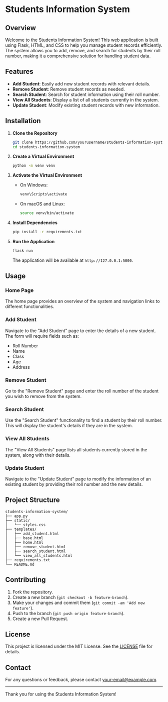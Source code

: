 # Students Information System

## Overview

Welcome to the Students Information System! This web application is built using Flask, HTML, and CSS to help you manage student records efficiently. The system allows you to add, remove, and search for students by their roll number, making it a comprehensive solution for handling student data.

## Features

- **Add Student**: Easily add new student records with relevant details.
- **Remove Student**: Remove student records as needed.
- **Search Student**: Search for student information using their roll number.
- **View All Students**: Display a list of all students currently in the system.
- **Update Student**: Modify existing student records with new information.

## Installation

1. **Clone the Repository**
   ```bash
   git clone https://github.com/yourusername/students-information-system.git
   cd students-information-system
   ```

2. **Create a Virtual Environment**
   ```bash
   python -m venv venv
   ```

3. **Activate the Virtual Environment**
   - On Windows:
     ```bash
     venv\Scripts\activate
     ```
   - On macOS and Linux:
     ```bash
     source venv/bin/activate
     ```

4. **Install Dependencies**
   ```bash
   pip install -r requirements.txt
   ```

5. **Run the Application**
   ```bash
   flask run
   ```

   The application will be available at `http://127.0.0.1:5000`.

## Usage

### Home Page

The home page provides an overview of the system and navigation links to different functionalities.

### Add Student

Navigate to the "Add Student" page to enter the details of a new student. The form will require fields such as:
- Roll Number
- Name
- Class
- Age
- Address

### Remove Student

Go to the "Remove Student" page and enter the roll number of the student you wish to remove from the system.

### Search Student

Use the "Search Student" functionality to find a student by their roll number. This will display the student's details if they are in the system.

### View All Students

The "View All Students" page lists all students currently stored in the system, along with their details.

### Update Student

Navigate to the "Update Student" page to modify the information of an existing student by providing their roll number and the new details.

## Project Structure

```
students-information-system/
├── app.py
├── static/
│   └── styles.css
├── templates/
│   ├── add_student.html
│   ├── base.html
│   ├── home.html
│   ├── remove_student.html
│   ├── search_student.html
│   └── view_all_students.html
├── requirements.txt
└── README.md
```

## Contributing

1. Fork the repository.
2. Create a new branch (`git checkout -b feature-branch`).
3. Make your changes and commit them (`git commit -am 'Add new feature'`).
4. Push to the branch (`git push origin feature-branch`).
5. Create a new Pull Request.

## License

This project is licensed under the MIT License. See the [LICENSE](LICENSE) file for details.

## Contact

For any questions or feedback, please contact [your-email@example.com](mailto:your-email@example.com).

---

Thank you for using the Students Information System!
